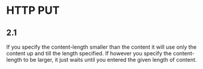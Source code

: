 # HTTP PUT

## 2.1
If you specify the content-length smaller than the content
it will use only the content up and till the length specified.
If however you specify the content-length to be larger, 
it just waits until you entered the given length of content.
